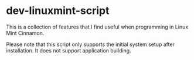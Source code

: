 # dev-linuxmint-script
This is a collection of features that I find useful when programming in Linux Mint Cinnamon.

Please note that this script only supports the initial system setup after installation. It does not support application building.
